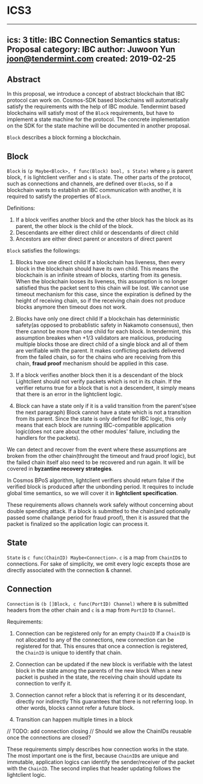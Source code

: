 # ICS3

---
ics: 3
title: IBC Connection Semantics
status: Proposal
category: IBC
author: Juwoon Yun <joon@tendermint.com>
created: 2019-02-25
---

## Abstract

In this proposal, we introduce a concept of abstract blockchain that IBC protocol can work on. Cosmos-SDK based blockchains will automatically satisfy the requirements with the help of IBC module. Tendermint based blockchains will satisfy most of the `Block` requirements, but have to implement a state machine for the protocol. The concrete implementation on the SDK for the state machine will be documented in another proposal. 

`Block` describes a block forming a blockchain. 

## Block

`Block` is `(p Maybe<Block>, f func(Block) bool, s State)` where `p` is parent block, `f` is lightclient verifier and `s` is state. The other parts of the protocol, such as connections and channels, are defined over `Block`s, so if a blockchain wants to establish an IBC communication with another, it is required to satisfy the properties of `Block`.

Definitions:

1. If a block verifies another block and the other block has the block as its parent, the other block is the child of the block.
2. Descendants are either direct child or descendants of direct child
3. Ancestors are either direct parent or ancestors of direct parent

`Block` satisfies the followings:

1. Blocks have one direct child
If a blockchain has liveness, then every block in the blockchain should have its own child. This means the blockchain is an infinite stream of blocks, starting from its genesis. When the blockchain looses its liveness, this assumption is no longer satisfied thus the packet sent to this chain will be lost. 
We cannot use timeout mechanism for this case, since the expiration is defined by the height of receiving chain, so if the receiving chain does not produce blocks anymore then timeout does not work.
 
2. Blocks have only one direct child
If a blockchain has deterministic safety(as opposed to probablistic safety in Nakamoto consensus), then there cannot be more than one child for each block. In tendermint, this assumption breakes when +1/3 validators are malicious, producing multiple blocks those are direct child of a single block and all of them are verifiable with the parent. It makes conflicting packets delivered from the failed chain, so for the chains who are receiving from this chain, **fraud proof** mechanism should be applied in this case. 

3. If a block verifies another block then it is a descendant of the block
Lightclient should not verify packets which is not in its chain. If the verifier returns true for a block that is not a descendent, it simply means that there is an error in the lightclient logic.

4. Block can have a state only if it is a valid transition from the parent's(see the next paragraph)
Block cannot have a state which is not a transition from its parent. Since the state is only defined for IBC logic, this only means that each block are running IBC-compatible application logic(does not care about the other modules' failure, including the handlers for the packets).

We can detect and recover from the event where these assumptions are broken from the other chain(throught the timeout and fraud proof logic), but the failed chain itself also need to be recovered and run again. It will be covered in **byzantine recovery strategies**.

In Cosmos BPoS algorithm, lightclient verifiers should return false if the verified block is produced after the unbonding period. It requires to include global time semantics, so we will cover it in **lightclient specification**.

These requirements allows channels work safely without concerning about double spending attack. 
If a block is submitted to the chain(and optionally passed some challange period for fraud proof), then it is assured that the packet is finalized so the application logic can process it.

## State
 
`State` is `c func(ChainID) Maybe<Connection>`. `c` is a map from `ChainID`s to connections. For sake of simplicity, we omit every logic excepts those are directly associated with the connection & channel.

## Connection

`Connection` is `(b []Block, c func(PortID) Channel)` where `B` is submitted headers from the other chain and `c` is a map from `PortID` to `Channel`.  

Requirements:
1. Connection can be registered only for an empty `ChainID`
If a `ChainID` is not allocated to any of the connections, new connection can be registered for that. This ensures that once a connection is registered, the `ChainID` is unique to identify that chain.

2. Connection can be updated if the new block is verifiable with the latest block in the state among the parents of the new block
When a new packet is pushed in the state, the receiving chain should update its connection to verify it. 

3. Connection cannot refer a block that is referring it or its descendant, directly nor indirectly
This guarantees that there is not referring loop. In other words, blocks cannot refer a future block.

4. Transition can happen multiple times in a block

// TODO: add connection closing
// Should we allow the ChainIDs reusable once the connections are closed?

These requirements simply describes how connection works in the state. The most important one is the first, because `ChainID`s are unique and immutable, application logics can identify the sender/receiver of the packet with the `ChainID`. The second implies that header updating follows the lightclient logic.


